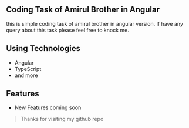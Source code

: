 ## Coding Task of Amirul Brother in Angular

this is simple coding task of amirul brother in angular version. If have any query about this task please feel free to knock me.

## Using Technologies

- Angular
- TypeScript
- and more

## Features

- New Features coming soon

> Thanks for visiting my github repo
